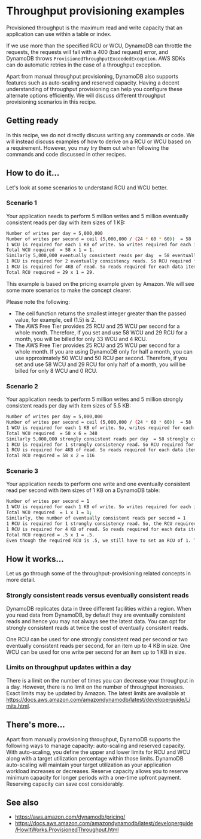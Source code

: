 # Throughput provisioning examples
Provisioned throughput is the maximum read and write capacity that an application can use within a table or index. 

If we use more than the specified RCU or WCU, DynamoDB can throttle the requests, the requests will fail with a 400 (bad request) error, and DynamoDB throws `ProvisionedThroughputExceededException`. AWS SDKs can do automatic retries in the case of a throughput exception. 

Apart from manual throughput provisioning, DynamoDB also supports features such as auto-scaling and reserved capacity. Having a decent understanding of throughput provisioning can help you configure these alternate options efficiently. We will discuss different throughput provisioning scenarios in this recipe.

## Getting ready
In this recipe, we do not directly discuss writing any commands or code. We will instead discuss examples of how to derive on a RCU or WCU based on a requirement. However, you may try them out when following the commands and code discussed in other recipes. 
## How to do it...
Let's look at some scenarios to understand RCU and WCU better.
### Scenario 1
Your application needs to perform 5 million writes and 5 million eventually consistent reads per day with item sizes of 1 KB:
```bash
Number of writes per day = 5,000,000
Number of writes per second = ceil (5,000,000 / (24 * 60 * 60))  = 58
1 WCU is required for each 1 KB of write. So writes required for each item = ceil(1) = 1
Total WCU required  = 58 x 1 = 1.
Similarly 5,000,000 eventually consistent reads per day  = 58 eventually consistent reads per second.
1 RCU is required for 2 eventually consistency reads. So RCU required for 58 eventually consistent reads  = 29
1 RCU is required for 4KB of read. So reads required for each data item = ceil(1/4) = 1
Total RCU required = 29 x 1 = 29.
```
This example is based on the pricing example given by Amazon. We will see some more scenarios to make the concept clearer. 

Please note the following:
* The ceil function returns the smallest integer greater than the passed value, for example, ceil (1.5) is 2.
* The AWS Free Tier provides 25 RCU and 25 WCU per second for a whole month. Therefore, if you set and use 58 WCU and 29 RCU for a month, you will be billed for only 33 WCU and 4 RCU.
* The AWS Free Tier provides 25 RCU and 25 WCU per second for a whole month. If you are using DynamoDB only for half a month, you can use approximately 50 WCU and 50 RCU per second. Therefore, if you set and use 58 WCU and 29 RCU for only half of a month, you will be billed for only 8 WCU and 0 RCU.

### Scenario 2
Your application needs to perform 5 million writes and 5 million strongly consistent reads per day with item sizes of 5.5 KB:
```bash
Number of writes per day = 5,000,000
Number of writes per second = ceil (5,000,000 / (24 * 60 * 60))  = 58
1 WCU is required for each 1 KB of write. So, writes required for each item = ceil(5.5) = 6
Total WCU required  = 58 x 6 = 348
Similarly 5,000,000 strongly consistent reads per day  = 58 strongly consistent reads per second.
1 RCU is required for 1 strongly consistency read. So RCU required for 58 strongly consistent reads  = 58
1 RCU is required for 4KB of read. So reads required for each data item = ceil(5.5/4) = 2
Total RCU required = 58 x 2 = 116
```
### Scenario 3
Your application needs to perform one write and one eventually consistent read per second with item sizes of 1 KB on a DynamoDB table:
```bash
Number of writes per second = 1
1 WCU is required for each 1 KB of write. So writes required for each item = ceil(1) = 1
Total WCU required  = 1 x 1 = 1;
Similarly, the number of eventually consistent reads per second = 1
1 RCU is required for 1 strongly consistency read. So, the RCU required for 1 eventually consistent read  = .5
1 RCU is required for 4 KB of read. So reads required for each data item = ceil(1/4) = 1
Total RCU required = .5 x 1 = .5.
Even though the required RCU is .5, we still have to set an RCU of 1. This is because you can only set integers greater than 0 for WCU and RCU.
```
## How it works...
Let us go through some of the throughput-provisioning related concepts in more detail. 
### Strongly consistent reads versus eventually consistent reads
DynamoDB replicates data in three different facilities within a region. When you read data from DynamoDB, by default they are eventually consistent reads and hence you may not always see the latest data. You can opt for strongly consistent reads at twice the cost of eventually consistent reads.

One RCU can be used for one strongly consistent read per second or two eventually consistent reads per second, for an item up to 4 KB in size. One WCU can be used for one write per second for an item up to 1 KB in size.

### Limits on throughput updates within a day
There is a limit on the number of times you can decrease your throughput in a day. However, there is no limit on the number of throughput increases. Exact limits may be updated by Amazon. The latest limits are available at https://docs.aws.amazon.com/amazondynamodb/latest/developerguide/Limits.html.

## There's more...
Apart from manually provisioning throughput, DynamoDB supports the following ways to manage capacity: auto-scaling and reserved capacity. With auto-scaling, you define the upper and lower limits for RCU and WCU along with a target utilization percentage within those limits. DynamoDB auto-scaling will maintain your target utilization as your application workload increases or decreases. Reserve capacity allows you to reserve minimum capacity for longer periods with a one-time upfront payment. Reserving capacity can save cost considerably.

## See also
* https://aws.amazon.com/dynamodb/pricing/
* https://docs.aws.amazon.com/amazondynamodb/latest/developerguide/HowItWorks.ProvisionedThroughput.html